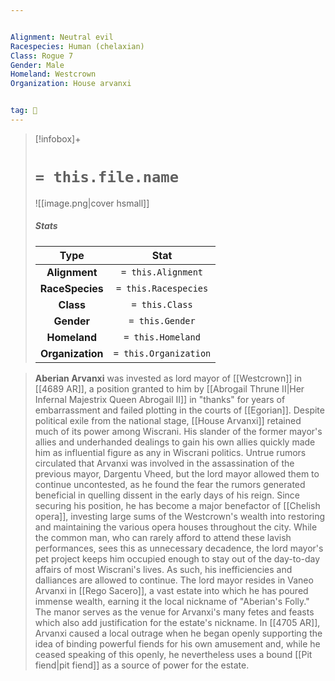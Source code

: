 ```yaml
---


Alignment: Neutral evil
Racespecies: Human (chelaxian)
Class: Rogue 7
Gender: Male
Homeland: Westcrown
Organization: House arvanxi


tag: 👤️
---
```


> [!infobox]+
> #  `= this.file.name`
> ![[image.png|cover hsmall]]
> ##### Stats
> Type | Stat |
> :---: |:---:|
> **Alignment** | `= this.Alignment` |
> **RaceSpecies** | `= this.Racespecies` |
> **Class** | `= this.Class` |
> **Gender** | `= this.Gender` |
> **Homeland** | `= this.Homeland` |
> **Organization** | `= this.Organization` |



> **Aberian Arvanxi** was invested as lord mayor of [[Westcrown]] in [[4689 AR]], a position granted to him by [[Abrogail Thrune II|Her Infernal Majestrix Queen Abrogail II]] in "thanks" for years of embarrassment and failed plotting in the courts of [[Egorian]]. 
> Despite political exile from the national stage, [[House Arvanxi]] retained much of its power among Wiscrani. His slander of the former mayor's allies and underhanded dealings to gain his own allies quickly made him as influential figure as any in Wiscrani politics. Untrue rumors circulated that Arvanxi was involved in the assassination of the previous mayor, Dargentu Vheed, but the lord mayor allowed them to continue uncontested, as he found the fear the rumors generated beneficial in quelling dissent in the early days of his reign.
> Since securing his position, he has become a major benefactor of [[Chelish opera]], investing large sums of the Westcrown's wealth into restoring and maintaining the various opera houses throughout the city. While the common man, who can rarely afford to attend these lavish performances, sees this as unnecessary decadence, the lord mayor's pet project keeps him occupied enough to stay out of the day-to-day affairs of most Wiscrani's lives. As such, his inefficiencies and dalliances are allowed to continue.
> The lord mayor resides in Vaneo Arvanxi in [[Rego Sacero]], a vast estate into which he has poured immense wealth, earning it the local nickname of "Aberian's Folly." The manor serves as the venue for Arvanxi's many fetes and feasts which also add justification for the estate's nickname. In [[4705 AR]], Arvanxi caused a local outrage when he began openly supporting the idea of binding powerful fiends for his own amusement and, while he ceased speaking of this openly, he nevertheless uses a bound [[Pit fiend|pit fiend]] as a source of power for the estate.







